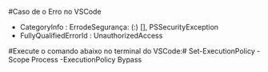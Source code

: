#Caso de o Erro no VSCode 
+ CategoryInfo          : ErrodeSegurança: (:) [], PSSecurityException
+ FullyQualifiedErrorId : UnauthorizedAccess

#Execute o comando abaixo no terminal do VSCode:#
Set-ExecutionPolicy -Scope Process -ExecutionPolicy Bypass

